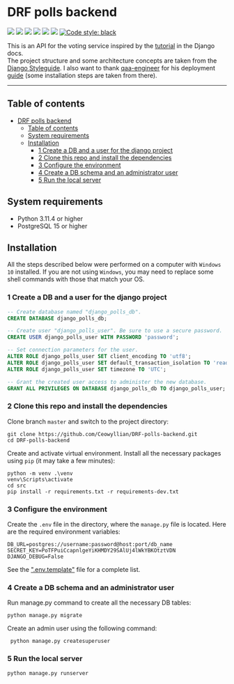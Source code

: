 # DRF polls backend

[![](https://github.com/Ceowyllian/DRF-polls-backend/actions/workflows/django.yml/badge.svg)](https://github.com/Ceowyllian/DRF-polls-backend/actions/workflows/django.yml)
[![](https://github.com/Ceowyllian/DRF-polls-backend/actions/workflows/check-commit-message.yml/badge.svg)](https://github.com/Ceowyllian/DRF-polls-backend/actions/workflows/check-commit-message.yml)
[![](https://codecov.io/gh/Ceowyllian/DRF-polls-backend/branch/master/graph/badge.svg?token=DDAU4GIT09)](https://codecov.io/gh/Ceowyllian/DRF-polls-backend)
[![](https://img.shields.io/github/license/Ceowyllian/DRF-polls-backend?color=blue&label=License)](https://github.com/Ceowyllian/DRF-polls-backend/blob/master/LICENSE)
[![](https://img.shields.io/github/pipenv/locked/dependency-version/Ceowyllian/DRF-polls-backend/django?label=Django)](https://www.djangoproject.com)
[![](https://img.shields.io/github/pipenv/locked/dependency-version/Ceowyllian/DRF-polls-backend/djangorestframework?label=REST+Framework)](https://www.django-rest-framework.org/)
[![Code style: black](https://img.shields.io/badge/code%20style-black-000000.svg?label=Code+style)](https://github.com/psf/black)

This is an API for the voting service inspired by
the [tutorial](https://docs.djangoproject.com/en/4.1/intro/tutorial01/) in the Django docs.  
The project structure and some architecture concepts are taken from
the [Django Styleguide](https://github.com/HackSoftware/Django-Styleguide).
I also want to thank [qaa-engineer](https://github.com/qaa-engineer/) for his deployment
[guide](https://github.com/qaa-engineer/deploy-django) (some installation steps are taken from there).
___

## Table of contents

<!-- TOC -->
* [DRF polls backend](#drf-polls-backend)
  * [Table of contents](#table-of-contents)
  * [System requirements](#system-requirements)
  * [Installation](#installation)
    * [1 Create a DB and a user for the django project](#1-create-a-db-and-a-user-for-the-django-project)
    * [2 Clone this repo and install the dependencies](#2-clone-this-repo-and-install-the-dependencies)
    * [3 Configure the environment](#3-configure-the-environment)
    * [4 Create a DB schema and an administrator user](#4-create-a-db-schema-and-an-administrator-user)
    * [5 Run the local server](#5-run-the-local-server)
<!-- TOC -->

## System requirements

- Python 3.11.4 or higher
- PostgreSQL 15 or higher

## Installation

All the steps described below were performed on a computer with `Windows 10` installed. If you are not using `Windows`,
you may need to replace some shell commands with those that match your OS.

### 1 Create a DB and a user for the django project

```sql
-- Create database named "django_polls_db".
CREATE DATABASE django_polls_db;

-- Create user "django_polls_user". Be sure to use a secure password.
CREATE USER django_polls_user WITH PASSWORD 'password';

-- Set connection parameters for the user.
ALTER ROLE django_polls_user SET client_encoding TO 'utf8';
ALTER ROLE django_polls_user SET default_transaction_isolation TO 'read committed';
ALTER ROLE django_polls_user SET timezone TO 'UTC';

-- Grant the created user access to administer the new database.
GRANT ALL PRIVILEGES ON DATABASE django_polls_db TO django_polls_user;
```

### 2 Clone this repo and install the dependencies

Clone branch `master` and switch to the project directory:

```shell
git clone https://github.com/Ceowyllian/DRF-polls-backend.git
cd DRF-polls-backend
```

Create and activate virtual environment. Install all the necessary packages using `pip` (it may take a few minutes):

```shell
python -m venv .\venv
venv\Scripts\activate
cd src
pip install -r requirements.txt -r requirements-dev.txt
```

### 3 Configure the environment
Create the `.env` file in the directory, where the `manage.py` file is
located. Here are the required environment variables:

```dotenv
DB_URL=postgres://username:password@host:port/db_name
SECRET_KEY=PoTFPuiCcapnlgeYiKHMDY29SAlUj4lWkYBKOtztVDN
DJANGO_DEBUG=False
```

See the [".env.template"](/src/.env.template) file for a complete list.

### 4 Create a DB schema and an administrator user

Run manage.py command to create all the necessary DB tables:

```shell
python manage.py migrate
```

Create an admin user using the following command:
```shell
 python manage.py createsuperuser
```

### 5 Run the local server

```shell
python manage.py runserver
```
